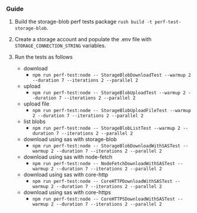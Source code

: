 ### Guide

1. Build the storage-blob perf tests package `rush build -t perf-test-storage-blob`.
2. Create a storage account and populate the .env file with `STORAGE_CONNECTION_STRING` variables.
3. Run the tests as follows

   - download
     - `npm run perf-test:node -- StorageBlobDownloadTest --warmup 2 --duration 7 --iterations 2 --parallel 2`
   - upload
     - `npm run perf-test:node -- StorageBlobUploadTest --warmup 2 --duration 7 --iterations 2 --parallel 2`
   - upload file
     - `npm run perf-test:node -- StorageBlobUploadFileTest --warmup 2 --duration 7 --iterations 2 --parallel 2`
   - list blobs
     - `npm run perf-test:node -- StorageBlobListTest --warmup 2 --duration 7 --iterations 2 --parallel 2`
   - download using sas with storage-blob
     - `npm run perf-test:node -- StorageBlobDownloadWithSASTest --warmup 2 --duration 7 --iterations 2 --parallel 2`
   - download using sas with node-fetch
     - `npm run perf-test:node -- NodeFetchDownloadWithSASTest --warmup 2 --duration 7 --iterations 2 --parallel 2`
   - download using sas with core-http
     - `npm run perf-test:node -- CoreHTTPDownloadWithSASTest --warmup 2 --duration 7 --iterations 2 --parallel 2`
   - download using sas with core-https
     - `npm run perf-test:node -- CoreHTTPSDownloadWithSASTest --warmup 2 --duration 7 --iterations 2 --parallel 2`
